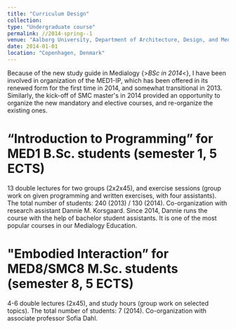 ```yaml
---
title: "Curriculum Design"
collection: 
type: "Undergraduate course"
permalink: //2014-spring--1
venue: "Aalborg University, Department of Architecture, Design, and Media Technology"
date: 2014-01-01
location: "Copenhagen, Denmark"
---
```


Because of the new study guide in Medialogy {>*BSc in 2014*<}, I have been involved in organization of the MED1-IP, which has been offered in its renewed form for the first time in 2014, and somewhat transitional in 2013. Similarly, the kick-off of SMC master's in 2014 provided an opportunity to organize the new mandatory and elective courses, and re-organize the existing ones. 

“Introduction to Programming” for MED1 B.Sc. students (semester 1, 5 ECTS) 
======
13 double lectures for two groups (2x2x45), and exercise sessions (group work on given programming and written exercises, with four  assistants). The total number of students: 240 (2013) / 130 (2014). Co-organization with research assistant Dannie M. Korsgaard. Since 2014, Dannie runs the course with the help of bachelor student assistants. It is one of the most popular courses in our Medialogy Education.

# "Embodied Interaction” for MED8/SMC8 M.Sc. students (semester 8, 5 ECTS)

4-6 double lectures (2x45), and study hours (group work on selected topics). The total number of students: 7 (2014). Co-organization with associate professor Sofia Dahl.

<!-- Local Variables: -->
<!-- eval: (sem-mode) -->
<!-- End: -->
